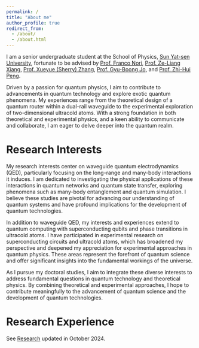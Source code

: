 ```yaml
---
permalink: /
title: "About me"
author_profile: true
redirect_from: 
  - /about/
  - /about.html
---
```



I am a senior undergraduate student at the School of Physics, [Sun Yat-sen University](https://www.sysu.edu.cn/sysuen/), fortunate to be advised by [Prof. Franco Nori](https://scholar.google.com/citations?user=SRUYLREAAAAJ&hl=en), [Prof. Ze-Liang Xiang](https://scholar.google.com/citations?user=akB8u4sAAAAJ&hl=en&oi=ao), [Prof. Xueyue (Sherry) Zhang](https://xueyue-sherry-zhang.github.io/), [Prof. Gyu-Boong Jo](https://ultracold.ust.hk/group/pi-gyu-boong-jo-ph-d), and [Prof. Zhi-Hui Peng](https://scholar.google.com/citations?user=4WNrhBIAAAAJ&hl=en).

Driven by a passion for quantum physics, I aim to contribute to advancements in quantum technology and explore exotic quantum phenomena. My experiences range from the theoretical design of a quantum router within a dual-rail waveguide to the experimental exploration of two-dimensional ultracold atoms. With a strong foundation in both theoretical and experimental physics, and a keen ability to communicate and collaborate, I am eager to delve deeper into the quantum realm.

Research Interests
======

My research interests center on waveguide quantum electrodynamics (QED), particularly focusing on the long-range and many-body interactions it induces. I am dedicated to investigating the physical applications of these interactions in quantum networks and quantum state transfer, exploring phenomena such as many-body entanglement and quantum simulation. I believe these studies are pivotal for advancing our understanding of quantum systems and have profound implications for the development of quantum technologies.

In addition to waveguide QED, my interests and experiences extend to quantum computing with superconducting qubits and phase transitions in ultracold atoms. I have participated in experimental research on superconducting circuits and ultracold atoms, which has broadened my perspective and deepened my appreciation for experimental approaches in quantum physics. These areas represent the forefront of quantum science and offer significant insights into the fundamental workings of the universe.

As I pursue my doctoral studies, I aim to integrate these diverse interests to address fundamental questions in quantum technology and theoretical physics. By combining theoretical and experimental approaches, I hope to contribute meaningfully to the advancement of quantum science and the development of quantum technologies.

Research Experience
======

See [Research](https://ziyuhe404.github.io/Research/) updated in October 2024.

